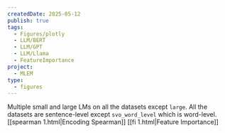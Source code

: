 ```yaml
---
createdDate: 2025-05-12
publish: true
tags:
  - Figures/plotly
  - LLM/BERT
  - LLM/GPT
  - LLM/Llama
  - FeatureImportance
project:
  - MLEM
type:
  - figures
---
```

Multiple small and large LMs on all the datasets except `large`. All the datasets are sentence-level except `svo_word_level` which is word-level.
[[spearman 1.html|Encoding Spearman]]
[[fi 1.html|Feature Importance]]